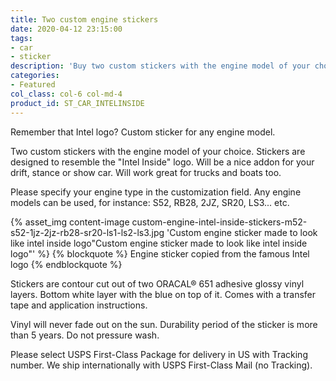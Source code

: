 ```yaml
---
title: Two custom engine stickers
date: 2020-04-12 23:15:00
tags:
- car
- sticker
description: 'Buy two custom stickers with the engine model of your choice. Stickers resemble the "Intel Inside" logo.'
categories:
- Featured
col_class: col-6 col-md-4
product_id: ST_CAR_INTELINSIDE
---
```


Remember that Intel logo? Custom sticker for any engine model.

<!-- more -->

Two custom stickers with the engine model of your choice. Stickers are designed to resemble the "Intel Inside" logo. Will be a nice addon for your drift, stance or show car. Will work great for trucks and boats too. 

Please specify your engine type in the customization field. Any engine models can be used, for instance: S52, RB28, 2JZ, SR20, LS3... etc.

{% asset_img content-image custom-engine-intel-inside-stickers-m52-s52-1jz-2jz-rb28-sr20-ls1-ls2-ls3.jpg 'Custom engine sticker made to look like intel inside logo"Custom engine sticker made to look like intel inside logo"' %}
{% blockquote %}
Engine sticker copied from the famous Intel logo
{% endblockquote %}

Stickers are contour cut out of two ORACAL® 651 adhesive glossy vinyl layers. Bottom white layer with the blue on top of it. Comes with a transfer tape and application instructions.

Vinyl will never fade out on the sun. Durability period of the sticker is more than 5 years. Do not pressure wash.

Please select USPS First-Class Package for delivery in US with Tracking number. We ship internationally with USPS First-Class Mail (no Tracking).

